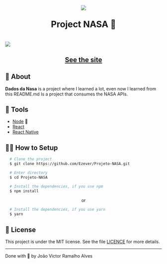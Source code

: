 <h1 align="center">
  <img 
    src="https://www.nasa.gov/sites/all/themes/custom/nasatwo/images/nasa-logo.svg"
  />
  <p>Project NASA 🚀</p>
</h1>

<h1>
  <img 
    src="https://ik.imagekit.io/dwei78ukbe/nasaGIF_kz_H03oo4.gif"
  />
</h1>

<h2 align="center">
  <a href="https://dados-da-nasa-frontend.herokuapp.com/">See the site</a>
</h2>


## 🧾 About

**Dados da Nasa** is a project where I learned a lot, even now I learned from this README.md Is a project that consumes the NASA APIs.

## 🔧 Tools

- [Node](https://nodejs.org) 💚
- [React](https://reactjs.org)
- [React Native](https://reactnative.dev)

## 👨‍💻 How to Setup

```bash
  # Clone the project
  $ git clone https://github.com/Ezever/Projeto-NASA.git
```
```bash
  # Enter directory
  $ cd Projeto-NASA
```

```bash
  # Install the dependencies, if you use npm
  $ npm install
```
<p align="center">or</p>

```bash
  # Install the dependencies, if you use yarn
  $ yarn
```

## 📝 License

This project is under the MIT license. See the file <a href="https://github.com/Ezever/Projeto-NASA/blob/master/LICENSE">LICENCE</a> for more details.

---

Done with 💙 by João Victor Ramalho Alves
